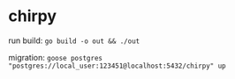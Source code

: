 # chirpy

run build: `go build -o out && ./out`

migration: `goose postgres "postgres://local_user:123451@localhost:5432/chirpy" up`

